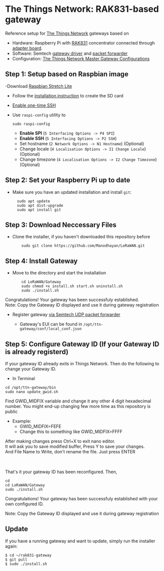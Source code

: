 # The Things Network: RAK831-based gateway

Reference setup for [The Things Network](https://www.thethingsnetwork.org/) gateways based on

- Hardware: Raspberry Pi with [RAK831](http://www.rakwireless.com/en/WisKeyOSH/RAK831) concentrator connected through [adapter board](http://docs.rakwireless.com/en/LoRa/RAK831-Lora-Gateway/Application-Notes/Interface-Panel-Installation-Instructions.pdf).
- Software: Semtech [gateway driver](https://github.com/Lora-net/lora_gateway) and [packet forwarder](https://github.com/Lora-net/packet_forwarder)
- Configuration: [The Things Network Master Gateway Configurations](https://github.com/TheThingsNetwork/gateway-conf)

## Step 1: Setup based on Raspbian image

-Download [Raspbian Stretch Lite](https://www.raspberrypi.org/downloads/raspbian/)
- Follow the [installation instruction](https://www.raspberrypi.org/documentation/installation/installing-images/README.md) to create the SD card
- [Enable one-time SSH](https://www.raspberrypi.org/blog/a-security-update-for-raspbian-pixel/)
- Use `raspi-config` utility to

    ```
    sudo raspi-config
    ```

    - **Enable SPI** (`5 Interfacing Options -> P4 SPI`)
    - **Enable SSH** (`5 Interfacing Options -> P2 SSH`)
    - Set hostname (`2 Network Options -> N1 Hostname`) (Optional)
    - Change locale (`4 Localisation Options -> I1 Change Locale`) (Optional)
    - Change timezone (`4 Localisation Options -> I2 Change Timezone`) (Optional)

## Step 2: Set your Raspberry Pi up to date
- Make sure you have an updated installation and install `git`:

        sudo apt update
        sudo apt dist-upgrade
        sudo apt install git
## Step 3: Download Neccessary Files
- Clone the installer, if you haven't downloaded this repository before
    ```
        sudo git clone https://github.com/Manodhayan/LoRaWAN.git
    ```
## Step 4: Install Gateway

- Move to the directory and start the installation
    ```
        cd LoRaWAN/Gateway
        sudo chmod +x install.sh start.sh uninstall.sh
        sudo ./install.sh
    ```
Congratulations! Your gateway has been successfuly established.<br>
Note: Copy the Gateway ID displayed and use it during gateway registration

 
- Register gateway [via Semtech UDP packet forwarder](https://www.thethingsnetwork.org/docs/gateways/registration.html#via-semtech-udp-packet-forwarder)

    - Gateway's EUI can be found in `/opt/ttn-gateway/conf/local_conf.json`

## Step 5: Configure Gateway ID (If your Gateway ID is already registerd)

If your gateway ID already exits in Things Network. Then do the following to change your Gateway ID.<br>
- In Terminal
```
cd /opt/ttn-gateway/bin
sudo nano update_gwid.sh
```

Find GWID_MIDFIX variable and change it any other 4 digit hexadecimal number. You might end-up changing few more time as this repository is public<br>
- Example:
    - GWID_MIDFIX=FEFE<br>
    - Change this to something like GWID_MIDFIX=FFFF<br>

After making changes press Ctrl+X to exit nano editor. <br>It will ask you to save modified buffer, Press Y to save your changes.<br>
And File Name to Write, don't rename the file. Just press ENTER

<br><br>
That's it your gateway ID has been reconfigured.
Then,

```
cd
cd LoRaWAN/Gateway
sudo ./install.sh
```
Congratulations! Your gateway has been successfuly established with your own configured ID.

Note: Copy the Gateway ID displayed and use it during gateway registration

    
    

## Update 

If you have a running gateway and want to update, simply run the installer again:

    $ cd ~/rak831-gateway
    $ git pull
    $ sudo ./install.sh
